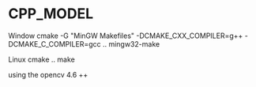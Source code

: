 # CPP_MODEL

Window
cmake -G "MinGW Makefiles" -DCMAKE_CXX_COMPILER=g++ -DCMAKE_C_COMPILER=gcc ..
mingw32-make

Linux
cmake ..
make

using the opencv 4.6 ++
